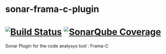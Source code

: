 # sonar-frama-c-plugin 
[![Build Status](https://travis-ci.org/AT-NicolasMetivier/sonar-frama-c-plugin.svg?branch=master)](https://travis-ci.org/AT-NicolasMetivier/sonar-frama-c-plugin)
[![SonarQube Coverage](https://sonarcloud.io/api/badges/gate?key=fr.cnes.sonarqube.plugins:sonar-frama-c-plugin)](https://sonarcloud.io/dashboard?id=fr.cnes.sonarqube.plugins%3Asonar-frama-c-plugin)
========
Sonar Plugin for the code analysys tool : Frama-C
